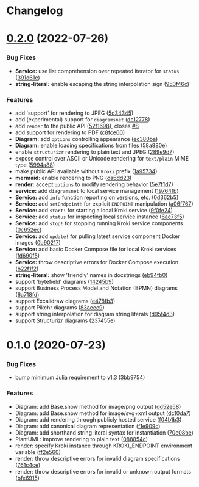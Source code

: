 # Changelog

# [0.2.0](https://github.com/bauglir/Kroki.jl/compare/v0.1.0...v0.2.0) (2022-07-26)


### Bug Fixes

* **Service:** use list comprehension over repeated iterator for `status` ([391d61e](https://github.com/bauglir/Kroki.jl/commit/391d61eaa59635381b526424b85a63eb5ba174b7))
* **string-literal:** enable escaping the string interpolation sign ([950f46c](https://github.com/bauglir/Kroki.jl/commit/950f46cd2594e5d300868255985c747588f102fb))


### Features

* add 'support' for rendering to JPEG ([5d34345](https://github.com/bauglir/Kroki.jl/commit/5d34345664ec9761200d03e9d60ee1d488f8fd18))
* add (experimental) support for `diagramsnet` ([dc12778](https://github.com/bauglir/Kroki.jl/commit/dc12778204b7e991350383345f02ea16226542f9))
* add `render` to the public API ([52f1698](https://github.com/bauglir/Kroki.jl/commit/52f169811f1ed4a07ff4f581dd2660c441cafe4f)), closes [#8](https://github.com/bauglir/Kroki.jl/issues/8)
* add support for rendering to PDF ([c8fce60](https://github.com/bauglir/Kroki.jl/commit/c8fce60f53e6c72e302b999fb096b5c67feab224))
* **Diagram:** add `options` controlling appearance ([ec380ba](https://github.com/bauglir/Kroki.jl/commit/ec380ba19e8fa2970121fdf041ea5e9737210954))
* **Diagram:** enable loading specifications from files ([58a880e](https://github.com/bauglir/Kroki.jl/commit/58a880ed57caace8c7a8b5bd50e7c7a207eb0312))
* enable `structurizr` rendering to plain text and JPEG ([289e9d7](https://github.com/bauglir/Kroki.jl/commit/289e9d7f7c116482d9e9f2fdc9a92db76ab06e9c))
* expose control over ASCII or Unicode rendering for `text/plain` MIME type ([5994a88](https://github.com/bauglir/Kroki.jl/commit/5994a8870cfc73ee23a62383c34c003f975f3389))
* make public API available without `Kroki` prefix ([1a95734](https://github.com/bauglir/Kroki.jl/commit/1a95734442785ff0319e16b57b3eec86b13615b0))
* **mermaid:** enable rendering to PNG ([da6dd23](https://github.com/bauglir/Kroki.jl/commit/da6dd23d2c499ee2a386fb4906bd547ac2f52a9d))
* **render:** accept `options` to modify rendering behavior ([5e7f1d7](https://github.com/bauglir/Kroki.jl/commit/5e7f1d7ccdfa601734d5d2ef865e6f7421141ae2))
* **service:** add `diagramsnet` to local service management ([19764fb](https://github.com/bauglir/Kroki.jl/commit/19764fb5003b4757dabda44899022cca52bb1a19))
* **Service:** add `info` function reporting on versions, etc. ([0d362b5](https://github.com/bauglir/Kroki.jl/commit/0d362b5eaf843cad1f738fd029ac1b868fb11ed9))
* **Service:** add `setEndpoint!` for explicit `ENDPOINT` manipulation ([a06f767](https://github.com/bauglir/Kroki.jl/commit/a06f767bcc290995b0cb7e4dc013800cee7b5bd6))
* **Service:** add `start!` for starting a local Kroki service ([9f0fe24](https://github.com/bauglir/Kroki.jl/commit/9f0fe24911f32c51561cb4eeed29516338b8fe15))
* **Service:** add `status` for inspecting local service instance ([6ac73f5](https://github.com/bauglir/Kroki.jl/commit/6ac73f52241f4991e64567980c0db83a3914985d))
* **Service:** add `stop!` for stopping running Kroki service components ([0c652ec](https://github.com/bauglir/Kroki.jl/commit/0c652eca13e425fb27c1f880f845099f39bc48b5))
* **Service:** add `update!` for pulling latest service component Docker images ([0b90217](https://github.com/bauglir/Kroki.jl/commit/0b902179b804337ca739134a963e19da33973128))
* **Service:** add basic Docker Compose file for local Kroki services ([fd690f5](https://github.com/bauglir/Kroki.jl/commit/fd690f500a01e41801fe5bf6b009aeed265c2be2))
* **Service:** throw descriptive errors for Docker Compose execution ([b22f1f2](https://github.com/bauglir/Kroki.jl/commit/b22f1f2619363b4b7c3969a70a31ebbf4bbef0a0))
* **string-literal:** show 'friendly' names in docstrings ([eb94fb0](https://github.com/bauglir/Kroki.jl/commit/eb94fb0c3127bdbb256fbc90058a033c6122a01f))
* support 'bytefield' diagrams ([14245b9](https://github.com/bauglir/Kroki.jl/commit/14245b953c8648766f07c9d0dfc05e7aa95dc426))
* support Business Process Model and Notation (BPMN) diagrams ([6a718fd](https://github.com/bauglir/Kroki.jl/commit/6a718fd396a6a7380fa462537ff66a2ba2693993))
* support Excalidraw diagrams ([e478fb3](https://github.com/bauglir/Kroki.jl/commit/e478fb38814fe747b29d0d6572aee138a99c307e))
* support Pikchr diagrams ([83aeee9](https://github.com/bauglir/Kroki.jl/commit/83aeee98c0a752fe9221f8b4a8f36a8a76220ff1))
* support string interpolation for diagram string literals ([d95f4d3](https://github.com/bauglir/Kroki.jl/commit/d95f4d359c50ae1394ea5cc1e4f6d0223873a1bc))
* support Structurizr diagrams ([237455e](https://github.com/bauglir/Kroki.jl/commit/237455e914c359ad8645958a7c617b23623334be))

# 0.1.0 (2020-07-23)

### Bug Fixes

* bump minimum Julia requirement to v1.3 ([3bb9754](https://github.com/bauglir/Kroki.jl/commit/3bb97545a83819fd9260c191667962c7dbb732c8))

### Features

* Diagram: add Base.show method for image/png output ([dd52e58](https://github.com/bauglir/Kroki.jl/commit/dd52e5875cc6436a40fbec375563a0d84011d600))
* Diagram: add Base.show method for image/svg+xml output ([dc10da7](https://github.com/bauglir/Kroki.jl/commit/dc10da7413bdb1b0a5df02c3a995dcb8ba64eb1c))
* Diagram: add rendering through publicly hosted service ([f04b1b3](https://github.com/bauglir/Kroki.jl/commit/f04b1b369835393ec87c103db7017c59c4ee7763))
* Diagram: add canonical diagram representation ([f1e909c](https://github.com/bauglir/Kroki.jl/commit/f1e909c0c2b00899b2d7f877c59b40af2bab8db3))
* Diagram: add shorthand string literal syntax for instantiation ([70c08be](https://github.com/bauglir/Kroki.jl/commit/70c08bef9d661987a8414c3f4b37fcb2c70af4fc))
* PlantUML: improve rendering to plain text ([088854c](https://github.com/bauglir/Kroki.jl/commit/088854c36a1d0324611de7fa6077349ff4b06ac9))
* render: specify Kroki instance through KROKI_ENDPOINT environment variable ([ff2e560](https://github.com/bauglir/Kroki.jl/commit/ff2e560720d8af132494ec8878e4a96941f0bc0c))
* render: throw descriptive errors for invalid diagram specifications ([761c4ce](https://github.com/bauglir/Kroki.jl/commit/761c4cec9e1d7f9a0a71aea09f28abe8817eeb74))
* render: throw descriptive errors for invalid or unknown output formats ([bfe6915](https://github.com/bauglir/Kroki.jl/commit/bfe69156c94a9d1282925ae6db1cf313815d542e))
